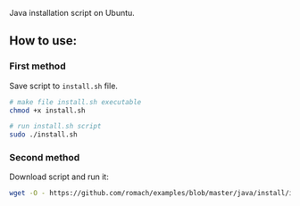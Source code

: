 Java installation script on Ubuntu.

## How to use:

### First method

Save script to `install.sh` file.
```bash
# make file install.sh executable
chmod +x install.sh

# run install.sh script
sudo ./install.sh
```

### Second method

Download script and run it:
```bash
wget -O - https://github.com/romach/examples/blob/master/java/install/install.sh
```